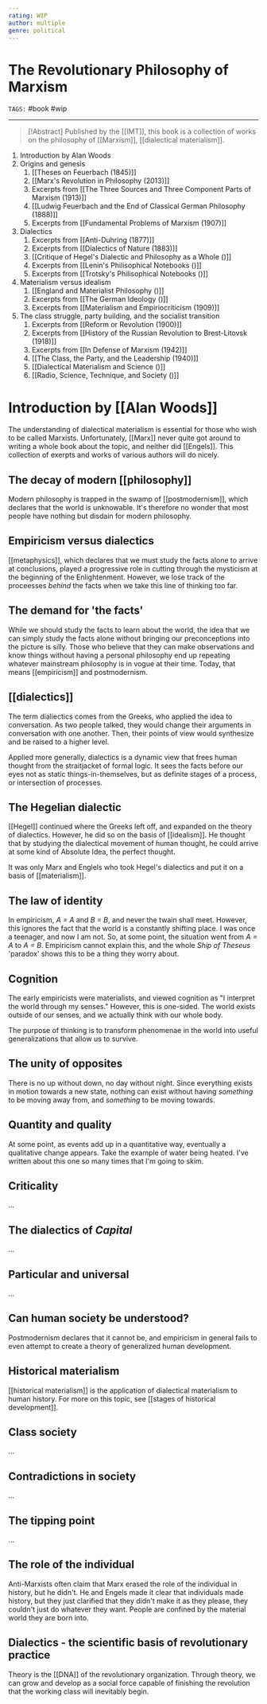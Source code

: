 ```yaml
---
rating: WIP
author: multiple
genre: political
---
```

# The Revolutionary Philosophy of Marxism
`TAGS:` #book #wip

---
> [!Abstract]
> Published by the [[IMT]], this book is a collection of works on the philosophy of [[Marxism]], [[dialectical materialism]]. 

1. Introduction by Alan Woods
2. Origins and genesis
	1. [[Theses on Feuerbach (1845)]]
	2. [[Marx's Revolution in Philosophy (2013)]]
	3. Excerpts from  [[The Three Sources and Three Component Parts of Marxism (1913)]]
	4. [[Ludwig Feuerbach and the End of Classical German Philosophy (1888)]]
	5. Excerpts from [[Fundamental Problems of Marxism (1907)]]
3. Dialectics
	1. Excerpts from [[Anti-Duhring (1877)]]
	2. Excerpts from [[Dialectics of Nature (1883)]]
	3. [[Critique of Hegel's Dialectic and Philosophy as a Whole ()]]
	4. Excerpts from [[Lenin's Philisophical Notebooks ()]]
	5. Excerpts from [[Trotsky's Philisophical Notebooks ()]]
4. Materialism versus idealism
	1. [[England and Materialist Philosophy ()]]
	2. Excerpts from [[The German Ideology ()]]
	3. Excerpts from [[Materialism and Empiriocriticism (1909)]]
5. The class struggle, party building, and the socialist transition
	1. Excerpts from [[Reform or Revolution (1900)]]
	2. Excerpts from [[History of the Russian Revolution to Brest-Litovsk (1918)]]
	3. Excerpts from [[In Defense of Marxism (1942)]]
	4. [[The Class, the Party, and the Leadership (1940)]]
	5. [[Dialectical Materialism and Science ()]]
	6. [[Radio, Science, Technique, and Society ()]]

# Introduction by [[Alan Woods]]
The understanding of dialectical materialism is essential for those who wish to be called Marxists. Unfortunately, [[Marx]] never quite got around to writing a whole book about the topic, and neither did [[Engels]]. This collection of exerpts and works of various authors will do nicely. 

## The decay of modern [[philosophy]]
Modern philosophy is trapped in the swamp of [[postmodernism]], which declares that the world is unknowable. It's therefore no wonder that most people have nothing but disdain for modern philosophy. 

## Empiricism versus dialectics
[[metaphysics]], which declares that we must study the facts alone to arrive at conclusions, played a progressive role in cutting through the mysticism at the beginning of the Enlightenment. However, we lose track of the proceesses *behind* the facts when we take this line of thinking too far. 

## The demand for 'the facts'
While we should study the facts to learn about the world, the idea that we can simply study the facts alone without bringing our preconceptions into the picture is silly. Those who believe that they can make observations and know things without having a personal philosophy end up repeating whatever mainstream philosophy is in vogue at their time. Today, that means [[empiricism]] and postmodernism. 

## [[dialectics]]
The term dialiectics comes from the Greeks, who applied the idea to conversation. As two people talked, they would change their arguments in conversation with one another. Then, their points of view would synthesize and be raised to a higher level. 

Applied more generally, dialectics is a dynamic view that frees human thought from the straitjacket of formal logic. It sees the facts before our eyes not as static things-in-themselves, but as definite stages of a process, or intersection of processes. 

## The Hegelian dialectic
[[Hegel]] continued where the Greeks left off, and expanded on the theory of dialectics. However, he did so on the basis of [[idealism]]. He thought that by studying the dialectical movement of human thought, he could arrive at some kind of Absolute Idea, the perfect thought. 

It was only Marx and Englels who took Hegel's dialectics and put it on a basis of [[materialism]]. 

## The law of identity
In empiricism, *A = A* and *B = B*, and never the twain shall meet. However, this ignores the fact that the world is a constantly shifting place. I was once a teenager, and now I am not. So, at some point, the situation went from *A = A* to *A = B*. Empiricism cannot explain this, and the whole *Ship of Theseus* 'paradox' shows this to be a thing they worry about. 

## Cognition
The early empiricists were materialists, and viewed cognition as "I interpret the world through my senses." However, this is one-sided. The world exists outside of our senses, and we actually think with our whole body.

The purpose of thinking is to transform phenomenae in the world into useful generalizations that allow us to survive. 

## The unity of opposites
There is no up without down, no day without night. Since everything exists in motion towards a new state, nothing can exist without having *something* to be moving away from, and *something* to be moving towards. 

## Quantity and quality
At some point, as events add up in a quantitative way, eventually a qualitative change appears. Take the example of water being heated. I've written about this one so many times that I'm going to skim. 

## Criticality
...

## The dialectics of *Capital*
...

## Particular and universal
...

## Can human society be understood?
Postmodernism declares that it cannot be, and empiricism in general fails to even attempt to create a theory of generalized human development. 

## Historical materialism
[[historical materialism]] is the application of dialectical materialism to human history. For more on this topic, see [[stages of historical development]]. 

## Class society
...

## Contradictions in society
...

## The tipping point
...

## The role of the individual
Anti-Marxists often claim that Marx erased the role of the individual in history, but he didn't. He and Engels made it clear that individuals made history, but they just clarified that they didn't make it as they please, they couldn't just do whatever they want. People are confined by the material world they are born into. 

## Dialectics - the scientific basis of revolutionary practice
Theory is the [[DNA]] of the revolutionary organization. Through theory, we can grow and develop as a social force capable of finishing the revolution that the working class will inevitably begin.



